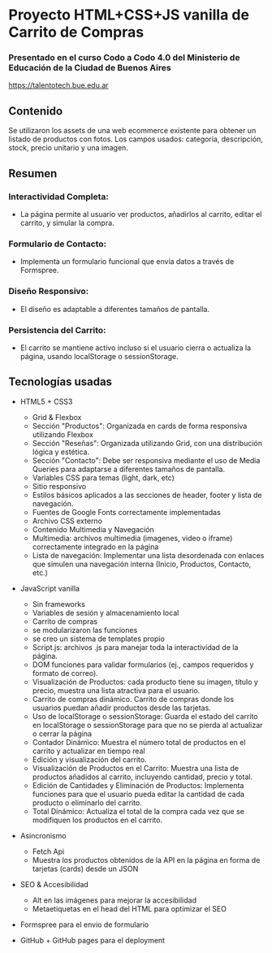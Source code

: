 # Proyecto HTML+CSS+JS vanilla de Carrito de Compras

### Presentado en el curso Codo a Codo 4.0 del Ministerio de Educación de la Ciudad de Buenos Aires
https://talentotech.bue.edu.ar

## Contenido
Se utilizaron los assets de una web ecommerce existente para obtener un listado de productos con fotos. Los campos usados: categoría, descripción, stock, precio unitario y una imagen.

## Resumen
### Interactividad Completa:

- La página permite al usuario ver productos, añadirlos al carrito, editar el carrito, y simular la compra.

### Formulario de Contacto:

- Implementa un formulario funcional que envía datos a través de Formspree.

### Diseño Responsivo:

- El diseño es adaptable a diferentes tamaños de pantalla.

### Persistencia del Carrito:

- El carrito se mantiene activo incluso si el usuario cierra o actualiza la página, usando localStorage o sessionStorage.

## Tecnologías usadas
- HTML5 + CSS3
    - Grid & Flexbox
    - Sección "Productos": Organizada en cards de forma responsiva utilizando Flexbox
    - Sección "Reseñas": Organizada utilizando Grid, con una distribución lógica y estética.
    - Sección "Contacto": Debe ser responsiva mediante el uso de Media Queries para adaptarse a diferentes tamaños de pantalla.
    - Variables CSS para temas (light, dark, etc)
    - Sitio responsivo
    - Estilos básicos aplicados a las secciones de header, footer y lista de navegación.
    - Fuentes de Google Fonts correctamente implementadas
    - Archivo CSS externo
    - Contenido Multimedia y Navegación
    - Multimedia: archivos multimedia (imagenes, video o iframe) correctamente integrado en la página
    - Lista de navegación: Implementar una lista desordenada con enlaces que simulen una navegación interna (Inicio, Productos, Contacto, etc.)

- JavaScript vanilla
    - Sin frameworks
    - Variables de sesión y almacenamiento local
    - Carrito de compras
    - se modularizaron las funciones
    - se creo un sistema de templates propio
    - Script.js: archivos .js para manejar toda la interactividad de la página.
    - DOM funciones para validar formularios (ej., campos requeridos y formato de correo).
    - Visualización de Productos: cada producto tiene su imagen, título y precio, muestra una lista atractiva para el usuario.
    - Carrito de compras dinámico. Carrito de compras donde los usuarios puedan añadir productos desde las tarjetas.
    - Uso de localStorage o sessionStorage: Guarda el estado del carrito en localStorage o sessionStorage para que no se pierda al actualizar o cerrar la página
    - Contador Dinámico: Muestra el número total de productos en el carrito y actualizar en tiempo real
    - Edición y visualización del carrito.
    - Visualización de Productos en el Carrito: Muestra una lista de productos añadidos al carrito, incluyendo cantidad, precio y total.
    - Edición de Cantidades y Eliminación de Productos: Implementa funciones para que el usuario pueda editar la cantidad de cada producto o eliminarlo del carrito.
    - Total Dinámico: Actualiza el total de la compra cada vez que se modifiquen los productos en el carrito.
- Asincronismo
    - Fetch Api
    - Muestra los productos obtenidos de la API en la página en forma de tarjetas (cards) desde un JSON
- SEO & Accesibilidad
    - Alt en las imágenes para mejorar la accesibilidad
    - Metaetiquetas en el head del HTML para optimizar el SEO
- Formspree para el envio de formulario
- GitHub + GitHub pages para el deployment

